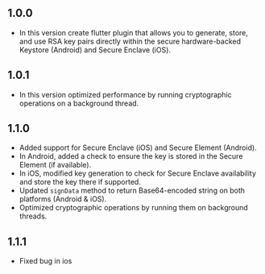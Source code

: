 ## 1.0.0

- In this version create flutter plugin that allows you to generate, store, and use RSA key pairs directly within the secure hardware-backed Keystore (Android) and Secure Enclave (iOS).

## 1.0.1

- In this version optimized performance by running cryptographic operations on a background thread.

## 1.1.0

- Added support for Secure Enclave (iOS) and Secure Element (Android).
- In Android, added a check to ensure the key is stored in the Secure Element (if available).
- In iOS, modified key generation to check for Secure Enclave availability and store the key there if supported.
- Updated `signData` method to return Base64-encoded string on both platforms (Android & iOS).
- Optimized cryptographic operations by running them on background threads.

## 1.1.1

- Fixed bug in ios
